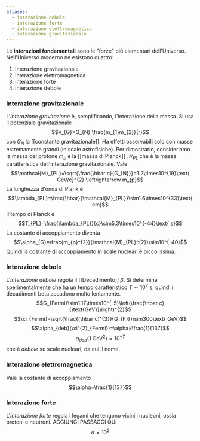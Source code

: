 ```yaml
---
aliases:
  - interazione debole
  - interazione forte
  - interazione elettromagnetica
  - interazione gravitazionale
---
```

Le **interazioni fondamentali** sono le "forze" più elementari dell'Universo. Nell'Universo moderno ne esistono quattro:
1. interazione gravitazionale
2. interazione elettromagnetica
3. interazione forte
4. interazione debole
### Interazione gravitazionale
L'*interazione gravitazione* è, semplificando, l'interazione della massa. Si usa il potenziale gravitazionale
$$V_{G}=G_{N} \frac{m_{1}m_{2}}{r}$$
con $G_{N}$ la [[constante gravitazionale]]. Ha effetti osservabili solo con masse estremamente grandi (in scale astrofisiche). Per dimostrarlo, consideriamo la massa del protone $m_{p}$ e la [[massa di Planck]] $\mathcal{M}_{PL}$ che è la massa caratteristica dell'interazione gravitazionale. Vale
$$\mathcal{M}_{PL}=\sqrt{\frac{\hbar c}{G_{N}}}=1.2\times10^{19}\text{ GeV/c}^{2} \leftrightarrow m_{p}$$
La lunghezza d'onda di Plank è
$$\lambda_{PL}=\frac{\hbar}{\mathcal{M}_{PL}}\sim1.6\times10^{33}\text{ cm}$$
Il tempo di Planck è
$$T_{PL}=\frac{\lambda_{PL}}{c}\sim5.3\times10^{-44}\text{ s}$$
La costante di accoppiamento diventa
$$\alpha_{G}=\frac{m_{p}^{2}}{\mathcal{M}_{PL}^{2}}\sim10^{-40}$$
Quindi la costante di accoppiamento in scale nucleari è piccolissima.
### Interazione debole
L'*interazione debole* regola il [[Decadimento]] $\beta$. Si determina sperimentalmente che ha un tempo caratteristico $T\sim10^{2}$ s, quindi i decadimenti beta accadono molto lentamente.
$$G_{Fermi}\sim1.17\times10^{-5}\left(\frac{\hbar c}{\text{GeV}}\right)^{2}$$
$$\xi_{Fermi}=\sqrt{\frac{(\hbar c)^{3}}{G_{F}}}\sim300\text{ GeV}$$
$$\alpha_{deb}(\xi^{2}_{Fermi})=\alpha=\frac{1}{137}$$
$$\alpha_{deb}(1\text{ GeV}^{2})=10^{-7}$$
che è *debole* su scale nucleari, da cui il nome.
### Interazione elettromagnetica
Vale la costante di accoppiamento
$$\alpha=\frac{1}{137}$$
### Interazione forte
L'*interazione forte* regola i legami che tengono vicini i nucleoni, ossia protoni e neutroni.
AGGIUNGI PASSAGGI QUI
$$\alpha=10^{2}$$